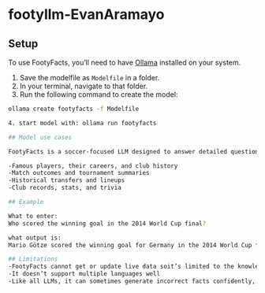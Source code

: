 # footyllm-EvanAramayo

## Setup

To use FootyFacts, you’ll need to have [Ollama](https://ollama.com) installed on your system.

1. Save the modelfile as `Modelfile` in a folder.
2. In your terminal, navigate to that folder.
3. Run the following command to create the model:

```bash
ollama create footyfacts -f Modelfile

4. start model with: ollama run footyfacts

## Model use cases

FootyFacts is a soccer-focused LLM designed to answer detailed questions about:

-Famous players, their careers, and club history
-Match outcomes and tournament summaries
-Historical transfers and lineups
-Club records, stats, and trivia

## Example

What to enter: 
Who scored the winning goal in the 2014 World Cup final?

what output is:
Mario Götze scored the winning goal for Germany in the 2014 World Cup final against Argentina during extra time, securing a 1-0 victory.

## Limitations
-FootyFacts cannot get or update live data soit’s limited to the knowledge it was trained with.
-It doesn’t support multiple languages well
-Like all LLMs, it can sometimes generate incorrect facts confidently, so it’s best used for general knowledge.
